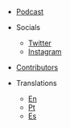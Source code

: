 <!-- _navbar.md -->

* [Podcast](https://www.youtube.com/channel/UCbEDpkjQYiDn9XfssWGuyHQ/)

* Socials

  * [Twitter](https://twitter.com/learntocloud)
  * [Instagram](https://www.instagram.com/learntocloudguide/)

* [Contributors](Contributors.md)

* Translations

  * [En](/)
  * [Pt](/pt/README.md)
  * [Es](/es/)
